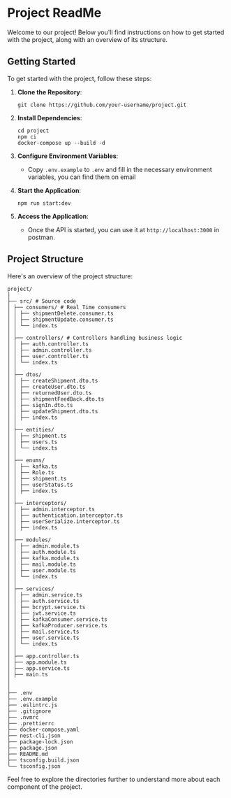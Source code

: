 # Project ReadMe

Welcome to our project! Below you'll find instructions on how to get started with the project, along with an overview of its structure.

## Getting Started

To get started with the project, follow these steps:

1. **Clone the Repository**: 
    ```
    git clone https://github.com/your-username/project.git
    ```

2. **Install Dependencies**:
    ```
    cd project
    npm ci
    docker-compose up --build -d
    ```

3. **Configure Environment Variables**:
    - Copy `.env.example` to `.env` and fill in the necessary environment variables, you can find them on email

4. **Start the Application**:
    ```
    npm run start:dev
    ```

5. **Access the Application**:
    - Once the API is started, you can use it at `http://localhost:3000` in postman.

## Project Structure

Here's an overview of the project structure:

```
project/
│
├── src/ # Source code
│ ├── consumers/ # Real Time consumers
│ │ ├── shipmentDelete.consumer.ts
│ │ ├── shipmentUpdate.consumer.ts
│ │ └── index.ts
│ │
│ ├── controllers/ # Controllers handling business logic
│ │ ├── auth.controller.ts
│ │ ├── admin.controller.ts
│ │ ├── user.controller.ts
│ │ └── index.ts
│ │
│ ├── dtos/
│ │ ├── createShipment.dto.ts
│ │ ├── createUser.dto.ts
│ │ ├── returnedUser.dto.ts
│ │ ├── shipmentFeedBack.dto.ts
│ │ ├── signIn.dto.ts
│ │ ├── updateShipment.dto.ts
│ │ ├── index.ts
│ │
│ ├── entities/
│ │ ├── shipment.ts
│ │ ├── users.ts
│ │ └── index.ts
│ │
│ ├── enums/
│ │ ├── kafka.ts
│ │ ├── Role.ts
│ │ ├── shipment.ts
│ │ ├── userStatus.ts
│ │ ├── index.ts
│ │
│ ├── interceptors/
│ │ ├── admin.interceptor.ts
│ │ ├── authentication.interceptor.ts
│ │ ├── userSerialize.interceptor.ts
│ │ ├── index.ts
│ │
│ ├── modules/
│ │ ├── admin.module.ts
│ │ ├── auth.module.ts
│ │ ├── kafka.module.ts
│ │ ├── mail.module.ts
│ │ ├── user.module.ts
│ │ └── index.ts
│ │
│ ├── services/
│ │ ├── admin.service.ts
│ │ ├── auth.service.ts
│ │ ├── bcrypt.service.ts
│ │ ├── jwt.service.ts
│ │ ├── kafkaConsumer.service.ts
│ │ ├── kafkaProducer.service.ts
│ │ ├── mail.service.ts
│ │ ├── user.service.ts
│ │ └── index.ts
│ │
│ ├── app.controller.ts
│ ├── app.module.ts
│ ├── app.service.ts
│ ├── main.ts
│ 
│ 
├── .env
├── .env.example
├── .eslintrc.js
├── .gitignore
├── .nvmrc
├── .prettierrc
├── docker-compose.yaml
├── nest-cli.json
├── package-lock.json
├── package.json
├── README.md
├── tsconfig.build.json
└── tsconfig.json
```

Feel free to explore the directories further to understand more about each component of the project.